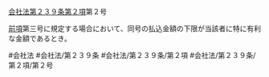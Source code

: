 [会社法第２３９条第２項](会社法＿＿＿＿第２３９条第２項)第２号

[前項](会社法＿＿＿＿第２３９条第１項)第三号に規定する場合において、同号の払込金額の下限が当該者に特に有利な金額であるとき。


#会社法
#会社法/第２３９条
#会社法/第２３９条/第２項
#会社法/第２３９条/第２項/第２号
